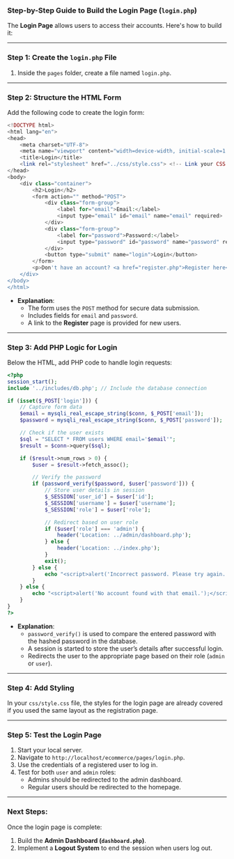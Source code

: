### Step-by-Step Guide to Build the Login Page (`login.php`)

The **Login Page** allows users to access their accounts. Here's how to build it:

---

### **Step 1: Create the `login.php` File**
1. Inside the `pages` folder, create a file named `login.php`.

---

### **Step 2: Structure the HTML Form**
Add the following code to create the login form:

```php
<!DOCTYPE html>
<html lang="en">
<head>
    <meta charset="UTF-8">
    <meta name="viewport" content="width=device-width, initial-scale=1.0">
    <title>Login</title>
    <link rel="stylesheet" href="../css/style.css"> <!-- Link your CSS file -->
</head>
<body>
    <div class="container">
        <h2>Login</h2>
        <form action="" method="POST">
            <div class="form-group">
                <label for="email">Email:</label>
                <input type="email" id="email" name="email" required>
            </div>
            <div class="form-group">
                <label for="password">Password:</label>
                <input type="password" id="password" name="password" required>
            </div>
            <button type="submit" name="login">Login</button>
        </form>
        <p>Don't have an account? <a href="register.php">Register here</a>.</p>
    </div>
</body>
</html>
```

- **Explanation**:
  - The form uses the `POST` method for secure data submission.
  - Includes fields for `email` and `password`.
  - A link to the **Register** page is provided for new users.

---

### **Step 3: Add PHP Logic for Login**
Below the HTML, add PHP code to handle login requests:

```php
<?php
session_start();
include '../includes/db.php'; // Include the database connection

if (isset($_POST['login'])) {
    // Capture form data
    $email = mysqli_real_escape_string($conn, $_POST['email']);
    $password = mysqli_real_escape_string($conn, $_POST['password']);

    // Check if the user exists
    $sql = "SELECT * FROM users WHERE email='$email'";
    $result = $conn->query($sql);

    if ($result->num_rows > 0) {
        $user = $result->fetch_assoc();

        // Verify the password
        if (password_verify($password, $user['password'])) {
            // Store user details in session
            $_SESSION['user_id'] = $user['id'];
            $_SESSION['username'] = $user['username'];
            $_SESSION['role'] = $user['role'];

            // Redirect based on user role
            if ($user['role'] === 'admin') {
                header('Location: ../admin/dashboard.php');
            } else {
                header('Location: ../index.php');
            }
            exit();
        } else {
            echo "<script>alert('Incorrect password. Please try again.');</script>";
        }
    } else {
        echo "<script>alert('No account found with that email.');</script>";
    }
}
?>
```

- **Explanation**:
  - `password_verify()` is used to compare the entered password with the hashed password in the database.
  - A session is started to store the user’s details after successful login.
  - Redirects the user to the appropriate page based on their role (`admin` or `user`).

---

### **Step 4: Add Styling**
In your `css/style.css` file, the styles for the login page are already covered if you used the same layout as the registration page.

---

### **Step 5: Test the Login Page**
1. Start your local server.
2. Navigate to `http://localhost/ecommerce/pages/login.php`.
3. Use the credentials of a registered user to log in.
4. Test for both `user` and `admin` roles:
   - Admins should be redirected to the admin dashboard.
   - Regular users should be redirected to the homepage.

---

### Next Steps:
Once the login page is complete:
1. Build the **Admin Dashboard (`dashboard.php`)**.
2. Implement a **Logout System** to end the session when users log out.

